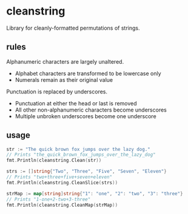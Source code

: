 # cleanstring

Library for cleanly-formatted permutations of strings.

## rules

Alphanumeric characters are largely unaltered.
 - Alphabet characters are transformed to be lowercase only
 - Numerals remain as their original value

Punctuation is replaced by underscores.
 - Punctuation at either the head or last is removed
 - All other non-alphanumeric characters become underscores
 - Multiple unbroken underscores become one underscore

## usage

```go
str := "The quick brown fox jumps over the lazy dog."
// Prints "the_quick_brown_fox_jumps_over_the_lazy_dog"
fmt.Println(cleanstring.Clean(str))
```

```go
strs := []string{"Two", "Three", "Five", "Seven", "Eleven"}
// Prints "two+three+five+seven+eleven"
fmt.Println(cleanstring.CleanSlice(strs))
```

```go
strMap := map[string]string{"1": "one", "2": "two", "3": "three"}
// Prints "1-one+2-two+3-three"
fmt.Println(cleanstring.CleanMap(strMap))
```
